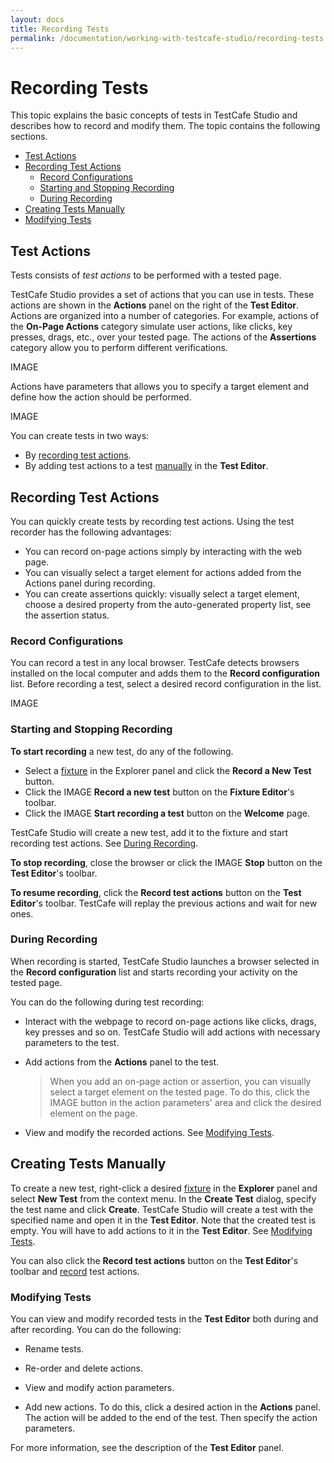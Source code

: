 ```yaml
---
layout: docs
title: Recording Tests
permalink: /documentation/working-with-testcafe-studio/recording-tests
---
```

# Recording Tests

This topic explains the basic concepts of tests in TestCafe Studio and describes how to record and modify them. The topic contains the following sections.

* [Test Actions](#test-actions)
* [Recording Test Actions](#recording-test-actions)
    * [Record Configurations](#record-configurations)
    * [Starting and Stopping Recording](#starting-and-stopping-recording)
    * [During Recording](#during-recording)
* [Creating Tests Manually](#creating-tests-manually)
* [Modifying Tests](#modifying-tests)

## Test Actions

Tests consists of *test actions* to be performed with a tested page.

TestCafe Studio provides a set of actions that you can use in tests. These actions are shown in the **Actions** panel on the right of the **Test Editor**. Actions are organized into a number of categories. For example, actions of the **On-Page Actions** category simulate user actions, like clicks, key presses, drags, etc., over your tested page. The actions of the **Assertions** category allow you to perform different verifications.

IMAGE

Actions have parameters that allows you to specify a target element and define how the action should be performed.

IMAGE

You can create tests in two ways:

* By [recording test actions](#recording-tests).
* By adding test actions to a test [manually](#creating-tests-manually) in the **Test Editor**.

## Recording Test Actions

You can quickly create tests by recording test actions. Using the test recorder has the following advantages:

* You can record on-page actions simply by interacting with the web page.
* You can visually select a target element for actions added from the Actions panel during recording.
* You can create assertions quickly: visually select a target element, choose a desired property from the auto-generated property list, see the assertion status.

### Record Configurations

You can record a test in any local browser. TestCafe detects browsers installed on the local computer and adds them to the **Record configuration** list. Before recording a test, select a desired record configuration in the list.

IMAGE

### Starting and Stopping Recording

**To start recording** a new test, do any of the following.

* Select a [fixture](organizing-tests.md#fixtures) in the Explorer panel and click the **Record a New Test** button.
* Click the IMAGE **Record a new test** button on the **Fixture Editor**'s toolbar.
* Click the IMAGE **Start recording a test** button on the **Welcome** page.

TestCafe Studio will create a new test, add it to the fixture and start recording test actions. See [During Recording](#during-recording).

**To stop recording**, close the browser or click the IMAGE **Stop** button on the **Test Editor**'s toolbar.

**To resume recording**, click the **Record test actions** button on the **Test Editor**'s toolbar. TestCafe will replay the previous actions and wait for new ones.

### During Recording

When recording is started, TestCafe Studio launches a browser selected in the **Record configuration** list and starts recording your activity on the tested page.

You can do the following during test recording:

* Interact with the webpage to record on-page actions like clicks, drags, key presses and so on. TestCafe Studio will add actions with necessary parameters to the test.

* Add actions from the **Actions** panel to the test.

    > When you add an on-page action or assertion, you can visually select a target element on the tested page. To do this, click the IMAGE button in the action parameters' area and click the desired element on the page.

* View and modify the recorded actions. See [Modifying Tests](#modifying-tests).

## Creating Tests Manually

To create a new test, right-click a desired [fixture](organizing-tests.md#fixtures) in the **Explorer** panel and select **New Test** from the context menu. In the **Create Test** dialog, specify the test name and click **Create**. TestCafe Studio will create a test with the specified name and open it in the **Test Editor**. Note that the created test is empty. You will have to add actions to it in the **Test Editor**. See [Modifying Tests](#modifying-tests).

You can also click the **Record test actions** button on the **Test Editor**'s toolbar and [record](#recording-tests) test actions.

### Modifying Tests

You can view and modify recorded tests in the **Test Editor** both during and after recording. You can do the following:

* Rename tests.

* Re-order and delete actions.

* View and modify action parameters.

* Add new actions. To do this, click a desired action in the **Actions** panel. The action will be added to the end of the test. Then specify the action parameters.

For more information, see the description of the **Test Editor** panel.